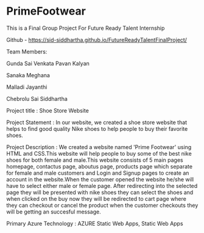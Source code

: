 # PrimeFootwear
This is a Final Group Project For Future Ready Talent Internship

Github - https://sid-siddhartha.github.io/FutureReadyTalentFinalProject/


Team Members: 

Gunda Sai Venkata Pavan Kalyan

Sanaka Meghana

Malladi Jayanthi 

Chebrolu Sai Siddhartha

Project title : Shoe Store Website

Project Statement : In our website, we created a shoe store website that helps to find good quality Nike shoes to help people to buy their favorite shoes.

Project Description : We created a website named 'Prime Footwear' using HTML and CSS.This website will help people to buy some of the best nike shoes for both
female and male.This website consists of 5 main pages homepage, contactus page, aboutus page, products page which separate for female and male customers and 
Login and Signup pages to create an account in the website.When the customer opened the website he/she will have to select either male or female page. After 
redirecting into the selected page they will be presented with nike shoes they can select the shoes and when clicked on the buy now they will be redirected to
cart page where they can checkout or cancel the product when the customer checkouts they will be getting an succesful message. 

Primary Azure Technology : AZURE Static Web Apps, Static Web Apps
